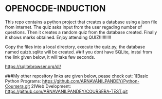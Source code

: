 # OPENOCDE-INDUCTION
This repo contains a python project that creates a database using a json file from internet. The quiz asks input from the user regading number of questions. Then it creates a 
random quiz from the database created. Finally it shows marks obtained. Enjoy attending QUIZ!!!!!!!!!!

Copy the files into a local directory, execute the quiz.py, the database named quizb.sqlite will be created. 
##If you dont have SQLite, instal from the link given below, it will take few seconds.

https://sqlitebrowser.org/dl/

###My other repository links are given below, pease check out:
1)Basic Python Programs: https://github.com/ARNAVANILPANDEY/Python-Coursera.git
2)Web Dvelopment: https://github.com/ARNAVANILPANDEY/COURSERA-TEST.git

